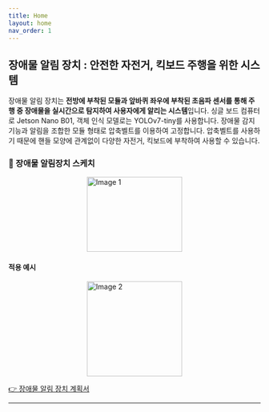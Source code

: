 ```yaml
---
title: Home
layout: home
nav_order: 1
---
```


## 장애물 알림 장치 : 안전한 자전거, 킥보드 주행을 위한 시스템

장애물 알림 장치는 **전방에 부착된 모듈과 앞바퀴 좌우에 부착된 초음파 센서를 통해 주행 중 장애물을 실시간으로 탐지하여 사용자에게 알리는 시스템**입니다. 싱글 보드 컴퓨터로 Jetson Nano B01, 객체 인식 모델로는 YOLOv7-tiny를 사용합니다.
장애물 감지 기능과 알림을 조합한 모듈 형태로 압축벨트를 이용하여 고정합니다. 압축벨트를 사용하기 때문에 핸들 모양에 관계없이 다양한 자전거, 킥보드에 부착하여 사용할 수 있습니다.

### 🎨 장애물 알림장치 스케치

<div style="display: flex; justify-content: space-between;">
    <img src="https://github.com/TECH-PIONEERS/tech-pioneers.github.io/assets/64563859/7a59d9b4-f974-44d9-9ddd-c1a52e44ae63" alt="Image 1" width="190" style="max-width: 100%; height: 150; margin: auto;"/>
</div>

#### 적용 예시

<div style="display: flex; justify-content: center;">
    <img src="https://github.com/TECH-PIONEERS/tech-pioneers.github.io/assets/64563859/6fde9024-7ee5-46cc-b912-08658b3c89a5" alt="Image 2" width="190" style="max-width: 100%; height: auto;"/>
</div>

[👉 장애물 알림 장치 계획서](https://github.com/TECH-PIONEERS/capstone-project/blob/main/%EC%A3%BC%EC%A0%9C%20%EC%8B%A0%EC%B2%AD%EC%84%9C/%EC%9E%A5%EC%95%A0%EB%AC%BC%20%EC%95%8C%EB%A6%BC%20%EC%9E%A5%EC%B9%98_tech-pioneers.pdf)

---
